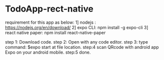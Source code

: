 # TodoApp-rect-native
requirement for this app as below:
1] nodejs : https://nodejs.org/en/download/
2] expo CLI: npm install -g expo-cli
3] react native paper: npm install react-native-paper



step 1: Download code.
step 2: Open with any code editor.
step 3: type command: $expo start 
        at file location.
step:4 scan QRcode with android app Expo on your android mobile.
step:5 done.
        
